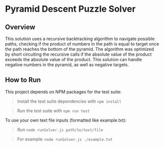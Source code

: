 # Pyramid Descent Puzzle Solver

## Overview

This solution uses a recursive backtracking algorithm to navigate possible paths, checking if the product of numbers in the path is equal to target once the path reaches the bottom of the pyramid. The algorithm was optimized by short circuiting the recursive calls if the absolute value of the product exceeds the absolute value of the product. This solution can handle negative numbers in the pyramid, as well as negative targets.

## How to Run

This project depends on NPM packages for the test suite:

> Install the test suite dependencies with `npm install`

> Run the test suite with `npm run test`

To use your own text file inputs (formatted like example.txt):

> Run `node runSolver.js path/to/text/file`

> For example: `node runSolver.js ./example.txt`